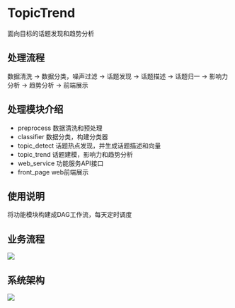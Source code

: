 # TopicTrend
面向目标的话题发现和趋势分析

## 处理流程
数据清洗 -> 数据分类，噪声过滤 -> 话题发现 -> 话题描述 -> 话题归一 -> 影响力分析 -> 趋势分析 -> 前端展示

## 处理模块介绍
* preprocess
数据清洗和预处理
* classifier
数据分类，构建分类器
* topic_detect
话题热点发现，并生成话题描述和向量
* topic_trend
话题建模，影响力和趋势分析
* web_service
功能服务API接口
* front_page
web前端展示

## 使用说明
将功能模块构建成DAG工作流，每天定时调度

## 业务流程
![](https://github.com/baifendian/TopicTrend/blob/master/yewu.png) 

## 系统架构
![](https://github.com/baifendian/TopicTrend/blob/master/jiagou.png) 
